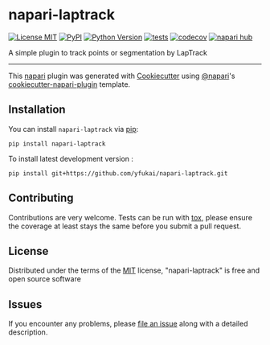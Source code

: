 # napari-laptrack

[![License MIT](https://img.shields.io/pypi/l/napari-laptrack.svg?color=green)](https://github.com/yfukai/napari-laptrack/raw/main/LICENSE)
[![PyPI](https://img.shields.io/pypi/v/napari-laptrack.svg?color=green)](https://pypi.org/project/napari-laptrack)
[![Python Version](https://img.shields.io/pypi/pyversions/napari-laptrack.svg?color=green)](https://python.org)
[![tests](https://github.com/yfukai/napari-laptrack/workflows/tests/badge.svg)](https://github.com/yfukai/napari-laptrack/actions)
[![codecov](https://codecov.io/gh/yfukai/napari-laptrack/branch/main/graph/badge.svg)](https://codecov.io/gh/yfukai/napari-laptrack)
[![napari hub](https://img.shields.io/endpoint?url=https://api.napari-hub.org/shields/napari-laptrack)](https://napari-hub.org/plugins/napari-laptrack)

A simple plugin to track points or segmentation by LapTrack

----------------------------------

This [napari] plugin was generated with [Cookiecutter] using [@napari]'s [cookiecutter-napari-plugin] template.

<!--
Don't miss the full getting started guide to set up your new package:
https://github.com/napari/cookiecutter-napari-plugin#getting-started

and review the napari docs for plugin developers:
https://napari.org/stable/plugins/index.html
-->

## Installation

You can install `napari-laptrack` via [pip]:

    pip install napari-laptrack



To install latest development version :

    pip install git+https://github.com/yfukai/napari-laptrack.git


## Contributing

Contributions are very welcome. Tests can be run with [tox], please ensure
the coverage at least stays the same before you submit a pull request.

## License

Distributed under the terms of the [MIT] license,
"napari-laptrack" is free and open source software

## Issues

If you encounter any problems, please [file an issue] along with a detailed description.

[napari]: https://github.com/napari/napari
[Cookiecutter]: https://github.com/audreyr/cookiecutter
[@napari]: https://github.com/napari
[MIT]: http://opensource.org/licenses/MIT
[BSD-3]: http://opensource.org/licenses/BSD-3-Clause
[GNU GPL v3.0]: http://www.gnu.org/licenses/gpl-3.0.txt
[GNU LGPL v3.0]: http://www.gnu.org/licenses/lgpl-3.0.txt
[Apache Software License 2.0]: http://www.apache.org/licenses/LICENSE-2.0
[Mozilla Public License 2.0]: https://www.mozilla.org/media/MPL/2.0/index.txt
[cookiecutter-napari-plugin]: https://github.com/napari/cookiecutter-napari-plugin

[file an issue]: https://github.com/yfukai/napari-laptrack/issues

[napari]: https://github.com/napari/napari
[tox]: https://tox.readthedocs.io/en/latest/
[pip]: https://pypi.org/project/pip/
[PyPI]: https://pypi.org/
